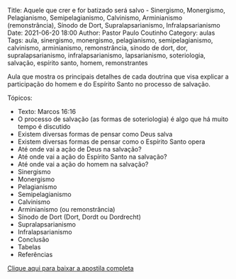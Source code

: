 Title: Aquele que crer e for batizado será salvo - Sinergismo, Monergismo, Pelagianismo, Semipelagianismo, Calvinismo, Arminianismo (remonstrância), Sínodo de Dort, Supralapsarianismo, Infralapsarianismo
Date: 2021-06-20 18:00
Author: Pastor Paulo Coutinho
Category: aulas
Tags: aula, sinergismo, monergismo, pelagianismo, semipelagianismo, calvinismo, arminianismo, remonstrância, sínodo de dort, dor, supralapsarianismo, infralapsarianismo, lapsarianismo, soteriologia, salvação, espírito santo, homem, remonstrantes

Aula que mostra os principais detalhes de cada doutrina que visa explicar a participação do homem e do Espírito Santo no processo de salvação.

Tópicos:

- Texto: Marcos 16:16
- O processo de salvação (as formas de soteriologia) é algo que há muito tempo é discutido
- Existem diversas formas de pensar como Deus salva
- Existem diversas formas de pensar como o Espírito Santo opera
- Até onde vai a ação de Deus na salvação?
- Até onde vai a ação do Espírito Santo na salvação?
- Até onde vai a ação do homem na salvação?
- Sinergismo
- Monergismo
- Pelagianismo
- Semipelagianismo
- Calvinismo
- Arminianismo (ou remonstrância)
- Sínodo de Dort (Dort, Dordt ou Dordrecht)
- Supralapsarianismo
- Infralapsarianismo
- Conclusão
- Tabelas
- Referências


[Clique aqui para baixar a apostila completa](https://www.dropbox.com/s/6fv11wilqm7atol/Aula%20EBD%20-%20Aquele%20que%20crer%20e%20for%20batizado%20ser%C3%A1%20salvo%20-%20Sinergismo%2C%20Monergismo%2C%20Pelagianismo%2C%20Semipelagianismo%2C%20Calvinismo%2C%20Arminianismo%20%28remonstr%C3%A2ncia%29%2C%20S%C3%ADnodo%20de%20Dort%2C%20Supralapsarianismo%2C%20Infralapsarianismo%20-%2020_06_2021.pdf?dl=1)